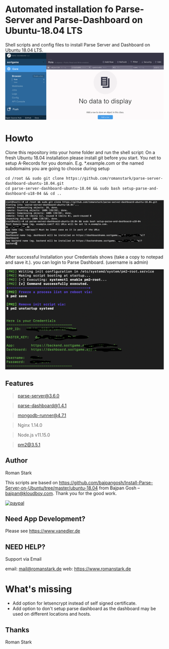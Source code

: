 # Automated installation fo Parse-Server and Parse-Dashboard on Ubuntu-18.04 LTS
Shell scripts and config files to install Parse Server and Dashboard on Ubuntu 18.04 LTS.
![](dashboard.png)

# Howto
Clone this repository into your home folder and run the shell script:
On a fresh Ubuntu 18.04 installation please install git before you start.
You net to setup A-Records for you domain. E.g. *.example.com or the named subdomains you are going to choose during setup

```
cd /root && sudo git clone https://github.com/romanstark/parse-server-dashboard-ubuntu-18.04.git
cd parse-server-dashboard-ubuntu-18.04 && sudo bash setup-parse-and-dashboard-u18-04 && cd ..
```

![](userinput.png)

After successful Installation your Credentials shows (take a copy to notepad and save it.).
you can login to Parse Dashboard. (username is admin)

![](success.png)

## Features

> parse-server@3.6.0

> parse-dashboard@1.4.1

> mongodb-runner@4.7.1

> Nginx 1.14.0

> Node.js v11.15.0

> pm2@3.5.1

## Author
Roman Stark 

This scripts are based on https://github.com/bajpangosh/Install-Parse-Server-on-Ubuntu/tree/master/ubuntu-18.04 from Bajpan Gosh – bajpan@kloudboy.com. Thank you for the good work.


[![paypal](https://www.paypalobjects.com/en_US/i/btn/btn_donateCC_LG.gif)](https://paypal.me/romanstark)

## Need App Development?
Please see https://www.vanedler.de



## NEED HELP?

Support via Email

email: mail@romanstark.de
web: https://www.romanstark.de

# What's missing
* Add option for letsencrypt instead of self signed certificate. 
* Add option to don't setup parse dashboard as the dashboard may be used on different locations and hosts.

## Thanks

Roman Stark
